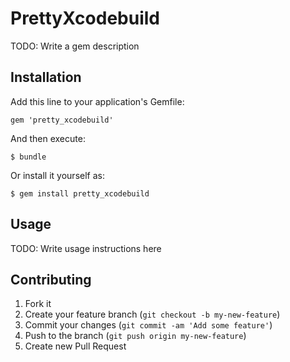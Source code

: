 # PrettyXcodebuild

TODO: Write a gem description

## Installation

Add this line to your application's Gemfile:

    gem 'pretty_xcodebuild'

And then execute:

    $ bundle

Or install it yourself as:

    $ gem install pretty_xcodebuild

## Usage

TODO: Write usage instructions here

## Contributing

1. Fork it
2. Create your feature branch (`git checkout -b my-new-feature`)
3. Commit your changes (`git commit -am 'Add some feature'`)
4. Push to the branch (`git push origin my-new-feature`)
5. Create new Pull Request
